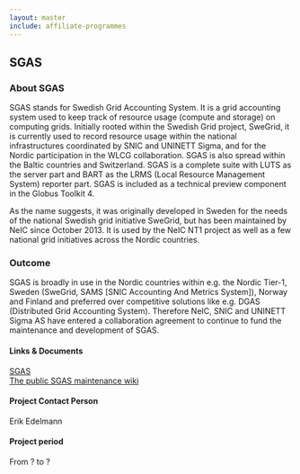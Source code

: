 ```yaml
---
layout: master
include: affiliate-programmes
---
```


## SGAS

### About SGAS
SGAS stands for Swedish Grid Accounting System. It is a grid accounting system used to keep track of resource usage (compute and storage) on computing grids. Initially rooted within the Swedish Grid project, SweGrid, it is currently used to record resource usage within the national infrastructures coordinated by SNIC and UNINETT Sigma, and for the Nordic participation in the WLCG collaboration. SGAS is also spread within the Baltic countries and Switzerland. SGAS is a complete suite with LUTS as the server part and BART as the LRMS (Local Resource Management System) reporter part. SGAS is included as a technical preview component in the Globus Toolkit 4.

As the name suggests, it was originally developed in Sweden for the needs of the national Swedish grid initiative SweGrid, but has been maintained by NeIC since October 2013. It is used by the NeIC NT1 project as well as a few national grid initiatives across the Nordic countries.  
 
### Outcome
SGAS is broadly in use in the Nordic countries within e.g. the Nordic Tier-1, Sweden (SweGrid, SAMS [SNIC Accounting And Metrics System]), Norway and Finland and preferred over competitive solutions like e.g. DGAS (Distributed Grid Accounting System). Therefore NeIC, SNIC and UNINETT Sigma AS have entered a collaboration agreement to continue to fund the maintenance and development of SGAS.

#### Links & Documents
[SGAS](https://sgas.github.io)<br>
[The public SGAS maintenance wiki](https://wiki.neic.no/wiki/SGAS_maintenance_project)

#### Project Contact Person
Erik Edelmann

#### Project period
From ? to ?
